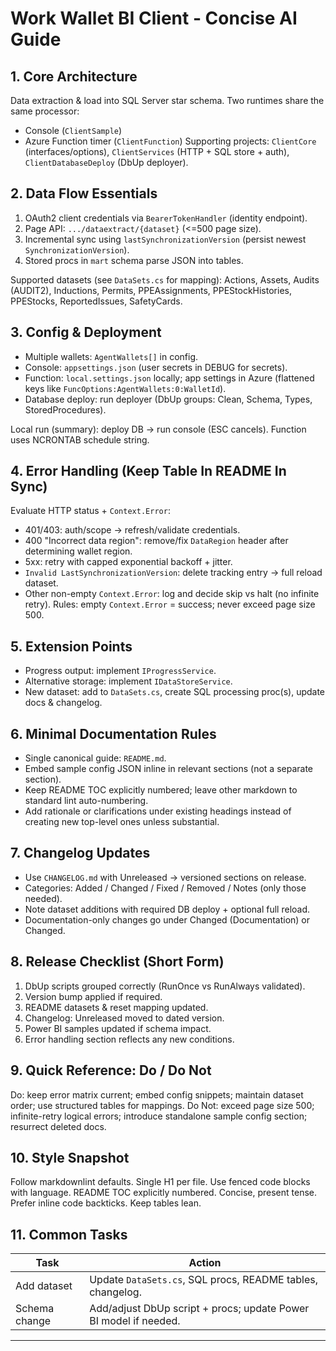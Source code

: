 # Work Wallet BI Client - Concise AI Guide

## 1. Core Architecture
Data extraction & load into SQL Server star schema. Two runtimes share the same processor:
- Console (`ClientSample`)
- Azure Function timer (`ClientFunction`)
Supporting projects: `ClientCore` (interfaces/options), `ClientServices` (HTTP + SQL store + auth), `ClientDatabaseDeploy` (DbUp deployer).

## 2. Data Flow Essentials
1. OAuth2 client credentials via `BearerTokenHandler` (identity endpoint).
2. Page API: `.../dataextract/{dataset}` (<=500 page size).
3. Incremental sync using `lastSynchronizationVersion` (persist newest `SynchronizationVersion`).
4. Stored procs in `mart` schema parse JSON into tables.

Supported datasets (see `DataSets.cs` for mapping): Actions, Assets, Audits (AUDIT2), Inductions, Permits, PPEAssignments, PPEStockHistories, PPEStocks, ReportedIssues, SafetyCards.

## 3. Config & Deployment
- Multiple wallets: `AgentWallets[]` in config.
- Console: `appsettings.json` (user secrets in DEBUG for secrets).
- Function: `local.settings.json` locally; app settings in Azure (flattened keys like `FuncOptions:AgentWallets:0:WalletId`).
- Database deploy: run deployer (DbUp groups: Clean, Schema, Types, StoredProcedures).

Local run (summary): deploy DB → run console (ESC cancels). Function uses NCRONTAB schedule string.

## 4. Error Handling (Keep Table In README In Sync)
Evaluate HTTP status + `Context.Error`:
- 401/403: auth/scope → refresh/validate credentials.
- 400 "Incorrect data region": remove/fix `DataRegion` header after determining wallet region.
- 5xx: retry with capped exponential backoff + jitter.
- `Invalid LastSynchronizationVersion`: delete tracking entry → full reload dataset.
- Other non-empty `Context.Error`: log and decide skip vs halt (no infinite retry).
Rules: empty `Context.Error` = success; never exceed page size 500.

## 5. Extension Points
- Progress output: implement `IProgressService`.
- Alternative storage: implement `IDataStoreService`.
- New dataset: add to `DataSets.cs`, create SQL processing proc(s), update docs & changelog.

## 6. Minimal Documentation Rules
- Single canonical guide: `README.md`.
- Embed sample config JSON inline in relevant sections (not a separate section).
- Keep README TOC explicitly numbered; leave other markdown to standard lint auto-numbering.
- Add rationale or clarifications under existing headings instead of creating new top-level ones unless substantial.

## 7. Changelog Updates
- Use `CHANGELOG.md` with Unreleased → versioned sections on release.
- Categories: Added / Changed / Fixed / Removed / Notes (only those needed).
- Note dataset additions with required DB deploy + optional full reload.
- Documentation-only changes go under Changed (Documentation) or Changed.

## 8. Release Checklist (Short Form)
1. DbUp scripts grouped correctly (RunOnce vs RunAlways validated).
2. Version bump applied if required.
3. README datasets & reset mapping updated.
4. Changelog: Unreleased moved to dated version.
5. Power BI samples updated if schema impact.
6. Error handling section reflects any new conditions.

## 9. Quick Reference: Do / Do Not
Do: keep error matrix current; embed config snippets; maintain dataset order; use structured tables for mappings.
Do Not: exceed page size 500; infinite-retry logical errors; introduce standalone sample config section; resurrect deleted docs.

## 10. Style Snapshot
Follow markdownlint defaults. Single H1 per file. Use fenced code blocks with language. README TOC explicitly numbered. Concise, present tense. Prefer inline code backticks. Keep tables lean.

## 11. Common Tasks
| Task | Action |
| --- | --- |
| Add dataset | Update `DataSets.cs`, SQL procs, README tables, changelog. |
| Schema change | Add/adjust DbUp script + procs; update Power BI model if needed. |

---
